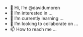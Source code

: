 - 👋 Hi, I’m @davidumoren
- 👀 I’m interested in ...
- 🌱 I’m currently learning ...
- 💞️ I’m looking to collaborate on ...
- 📫 How to reach me ...

<!---
davidumoren/davidumoren is a ✨ special ✨ repository because its `README.md` (this file) appears on your GitHub profile.
You can click the Preview link to take a look at your changes.
--->
